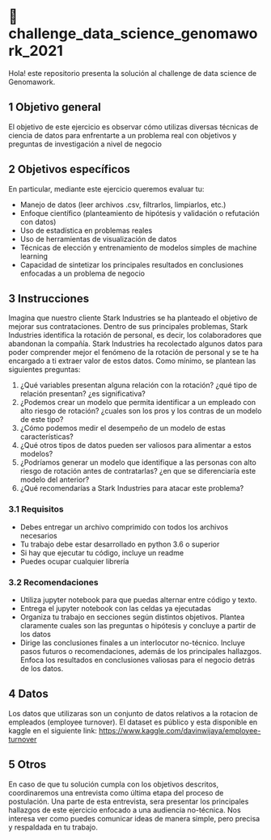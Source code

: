 # 🚀 challenge_data_science_genomawork_2021

Hola! este repositorio presenta la solución al challenge de data science de Genomawork.
## 1 Objetivo general

El objetivo de este ejercicio es observar cómo utilizas diversas técnicas de ciencia de datos para enfrentarte a un problema real con objetivos y preguntas de investigación a nivel de negocio

## 2 Objetivos específicos

En particular, mediante este ejercicio queremos evaluar tu:

- Manejo de datos (leer archivos .csv, filtrarlos, limpiarlos, etc.)
- Enfoque científico (planteamiento de hipótesis y validación o refutación con datos)
- Uso de estadística en problemas reales
- Uso de herramientas de visualización de datos
- Técnicas de elección y entrenamiento de modelos simples de machine learning
- Capacidad de sintetizar los principales resultados en conclusiones enfocadas a un problema de negocio

## 3 Instrucciones

Imagina que nuestro cliente Stark Industries se ha planteado el objetivo de mejorar sus contrataciones. Dentro de sus principales problemas, Stark Industries identifica la rotación de personal, es decir, los colaboradores que abandonan la compañía. Stark Industries ha recolectado algunos datos para poder comprender mejor el fenómeno de la rotación de personal y se te ha encargado a ti extraer valor de estos datos. Como mínimo, se plantean las siguientes preguntas:

1. ¿Qué variables presentan alguna relación con la rotación? ¿qué tipo de relación presentan? ¿es significativa?
2. ¿Podemos crear un modelo que permita identificar a un empleado con alto riesgo de rotación? ¿cuales son los pros y los contras de un modelo de este tipo?
3. ¿Cómo podemos medir el desempeño de un modelo de estas características?
4. ¿Qué otros tipos de datos pueden ser valiosos para alimentar a estos modelos?
5. ¿Podríamos generar un modelo que identifique a las personas con alto riesgo de rotación antes de contratarlas? ¿en que se diferenciaría este modelo del anterior?
6. ¿Qué recomendarías a Stark Industries para atacar este problema?

### 3.1 Requisitos

- Debes entregar un archivo comprimido con todos los archivos necesarios
- Tu trabajo debe estar desarrollado en python 3.6 o superior
- Si hay que ejecutar tu código, incluye un readme
- Puedes ocupar cualquier librería

### 3.2 Recomendaciones

- Utiliza jupyter notebook para que puedas alternar entre código y texto.
- Entrega el jupyter notebook con las celdas ya ejecutadas
- Organiza tu trabajo en secciones según distintos objetivos. Plantea claramente cuales son las preguntas o hipótesis y concluye a partir de los datos
- Dirige las conclusiones finales a un interlocutor no-técnico. Incluye pasos futuros o recomendaciones, además de los principales hallazgos. Enfoca los resultados en conclusiones valiosas para el negocio detrás de los datos.

## 4 Datos

Los datos que utilizaras son un conjunto de datos relativos a la rotacion de empleados (employee turnover). El dataset es público y esta disponible en kaggle en el siguiente link: https://www.kaggle.com/davinwijaya/employee-turnover

## 5 Otros
En caso de que tu solución cumpla con los objetivos descritos, coordinaremos una entrevista como última etapa del proceso de postulación. Una parte de esta entrevista, sera presentar los principales hallazgos de este ejercicio enfocado a una audiencia no-técnica. Nos interesa ver como puedes comunicar ideas de manera simple, pero precisa y respaldada en tu trabajo.
